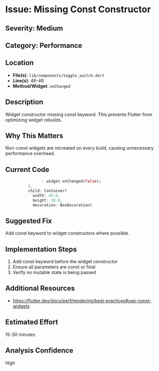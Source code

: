 # Issue: Missing Const Constructor

## Severity: Medium

## Category: Performance

## Location
- **File(s)**: `lib/components/toggle_switch.dart`
- **Line(s)**: 46-46
- **Method/Widget**: `onChanged`

## Description
Widget constructor missing const keyword. This prevents Flutter from optimizing widget rebuilds.

## Why This Matters
Non-const widgets are recreated on every build, causing unnecessary performance overhead.

## Current Code
```dart
                : widget.onChanged(false);
          },
          child: Container(
            width: 45.0,
            height: 28.0,
            decoration: BoxDecoration(
```

## Suggested Fix
Add const keyword to widget constructors where possible.

## Implementation Steps
1. Add const keyword before the widget constructor
2. Ensure all parameters are const or final
3. Verify no mutable state is being passed

## Additional Resources
- https://flutter.dev/docs/perf/rendering/best-practices#use-const-widgets

## Estimated Effort
15-30 minutes

## Analysis Confidence
High
